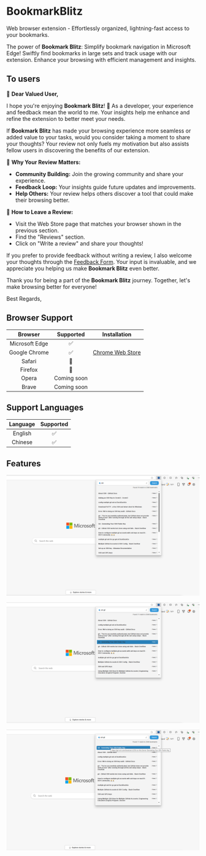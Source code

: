 # BookmarkBlitz
Web browser extension - Effortlessly organized, lightning-fast access to your bookmarks.

The power of **Bookmark Blitz**: Simplify bookmark navigation in Microsoft Edge! Swiftly find bookmarks in large sets and track usage with our extension. Enhance your browsing with efficient management and insights.

## To users

🚀 **Dear Valued User,**

I hope you're enjoying **Bookmark Blitz**! 🌟 As a developer, your experience and feedback mean the world to me. Your insights help me enhance and refine the extension to better meet your needs.

If **Bookmark Blitz** has made your browsing experience more seamless or added value to your tasks, would you consider taking a moment to share your thoughts? Your review not only fuels my motivation but also assists fellow users in discovering the benefits of our extension.

🌈 **Why Your Review Matters:**

- **Community Building:** Join the growing community and share your experience.
- **Feedback Loop:** Your insights guide future updates and improvements.
- **Help Others:** Your review helps others discover a tool that could make their browsing better.  

📝 **How to Leave a Review:**

- Visit the Web Store page that matches your browser shown in the previous section.  
- Find the "Reviews" section.
- Click on "Write a review" and share your thoughts!

If you prefer to provide feedback without writing a review, I also welcome your thoughts through the [Feedback Form](https://forms.gle/P4E8rqMzWwjvq6EY9). Your input is invaluable, and we appreciate you helping us make **Bookmark Blitz** even better.

Thank you for being a part of the **Bookmark Blitz** journey. Together, let's make browsing better for everyone!

Best Regards,

## Browser Support

| Browser | Supported | Installation |
| :---: | :---: | :---: |
| Microsoft Edge | :white_check_mark: | |
| Google Chrome | :white_check_mark: | [Chrome Web Store](https://chromewebstore.google.com/detail/bookmark-blitz/clcdagfjmabhoblkfoohhignmlijcpfo?hl=en-US&utm_source=ext_sidebar) |
| Safari | :black_square_button: | |
| Firefox | :black_square_button: | |
| Opera | Coming soon | |
| Brave | Coming soon | |


## Support Languages

| Language | Supported |
| :---: | :---: |
| English | :white_check_mark: |
| Chinese | :white_check_mark: |


## Features 

![list search result](MicrosoftEdge/imgs/search-list.png)

![narrow down the search result with space](MicrosoftEdge/imgs/search-term-with-space.png)

![list result views](MicrosoftEdge/imgs/search-result-views.png)
